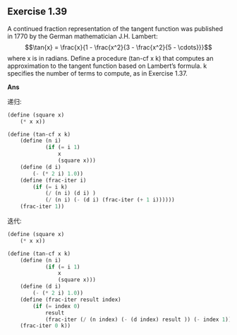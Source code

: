 ## Exercise 1.39

A continued fraction representation of the tangent function was published in 1770 by the German mathematician J.H. Lambert:
$$\tan{x} = \frac{x}{1 - \frac{x^2}{3 - \frac{x^2}{5 - \cdots}}}$$
where x is in radians. Define a procedure (tan-cf x k) that computes an approximation to the tangent function based on Lambert’s formula. k specifies the number of terms to compute, as in Exercise 1.37.

**Ans**

递归:

```scheme
(define (square x)
    (* x x))

(define (tan-cf x k)
    (define (n i)
            (if (= i 1)
                x
                (square x)))
    (define (d i)
        (- (* 2 i) 1.0))
    (define (frac-iter i)
        (if (= i k)
            (/ (n i) (d i) )
            (/ (n i) (- (d i) (frac-iter (+ 1 i))))))
    (frac-iter 1))
```

迭代:

```scheme
(define (square x)
    (* x x))

(define (tan-cf x k)
    (define (n i)
            (if (= i 1)
                x
                (square x)))
    (define (d i)
        (- (* 2 i) 1.0))
    (define (frac-iter result index)
        (if (= index 0)
            result
            (frac-iter (/ (n index) (- (d index) result )) (- index 1))))
    (frac-iter 0 k))
```
